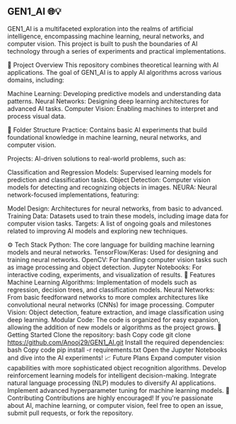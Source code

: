 <h2>GEN1_AI 🌐💡</h2>
GEN1_AI is a multifaceted exploration into the realms of artificial intelligence, encompassing machine learning, neural networks, and computer vision. This project is built to push the boundaries of AI technology through a series of experiments and practical implementations.

🚀 Project Overview
This repository combines theoretical learning with AI applications. The goal of GEN1_AI is to apply AI algorithms across various domains, including:

Machine Learning: Developing predictive models and understanding data patterns.
Neural Networks: Designing deep learning architectures for advanced AI tasks.
Computer Vision: Enabling machines to interpret and process visual data.

📂 Folder Structure
Practice: Contains basic AI experiments that build foundational knowledge in machine learning, neural networks, and computer vision.

Projects: AI-driven solutions to real-world problems, such as:

Classification and Regression Models: Supervised learning models for prediction and classification tasks.
Object Detection: Computer vision models for detecting and recognizing objects in images.
NEURA: Neural network-focused implementations, featuring:

Model Design: Architectures for neural networks, from basic to advanced.
Training Data: Datasets used to train these models, including image data for computer vision tasks.
Targets: A list of ongoing goals and milestones related to improving AI models and exploring new techniques.

⚙️ Tech Stack
Python: The core language for building machine learning models and neural networks.
TensorFlow/Keras: Used for designing and training neural networks.
OpenCV: For handling computer vision tasks such as image processing and object detection.
Jupyter Notebooks: For interactive coding, experiments, and visualization of results.
🌟 Features
Machine Learning Algorithms: Implementation of models such as regression, decision trees, and classification models.
Neural Networks: From basic feedforward networks to more complex architectures like convolutional neural networks (CNNs) for image processing.
Computer Vision: Object detection, feature extraction, and image classification using deep learning.
Modular Code: The code is organized for easy expansion, allowing the addition of new models or algorithms as the project grows.
🔧 Getting Started
Clone the repository:
bash
Copy code
git clone https://github.com/Anooj29/GEN1_AI.git
Install the required dependencies:
bash
Copy code
pip install -r requirements.txt
Open the Jupyter Notebooks and dive into the AI experiments!
📈 Future Plans
Expand computer vision capabilities with more sophisticated object recognition algorithms.
Develop reinforcement learning models for intelligent decision-making.
Integrate natural language processing (NLP) modules to diversify AI applications.
Implement advanced hyperparameter tuning for machine learning models.
🤝 Contributing
Contributions are highly encouraged! If you're passionate about AI, machine learning, or computer vision, feel free to open an issue, submit pull requests, or fork the repository.
